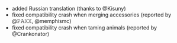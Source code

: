 - added Russian translation (thanks to @Kisuny)
- fixed compatibility crash when merging accessories (reported by @𝙿𝙰𝚇𝚇, @memphismc)
- fixed compatibility crash when taming animals (reported by @Crankonator)